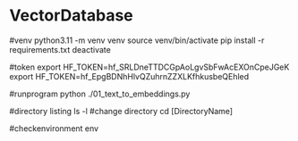 # VectorDatabase
#venv
python3.11 -m venv venv 
source venv/bin/activate
pip install -r requirements.txt
deactivate

#token
export HF_TOKEN=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
export HF_TOKEN=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

#runprogram
python ./01_text_to_embeddings.py              

#directory listing
ls -l
#change directory
cd [DirectoryName]

#checkenvironment
env
